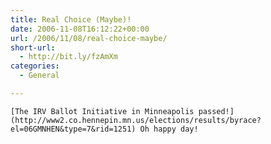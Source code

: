 ```yaml
---
title: Real Choice (Maybe)!
date: 2006-11-08T16:12:22+00:00
url: /2006/11/08/real-choice-maybe/
short-url:
  - http://bit.ly/fzAmXm
categories:
  - General

---
```

<div class='microid-mailto+http:sha1:c2f08235863a00e9f36c38fa11b8406af980bd52'>
  
    [The IRV Ballot Initiative in Minneapolis passed!](http://www2.co.hennepin.mn.us/elections/results/byrace?el=06GMNHEN&type=7&rid=1251) Oh happy day!
  
